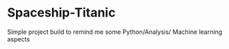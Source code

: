 # Spaceship-Titanic
Simple project build to remind me some Python/Analysis/ Machine learning aspects

